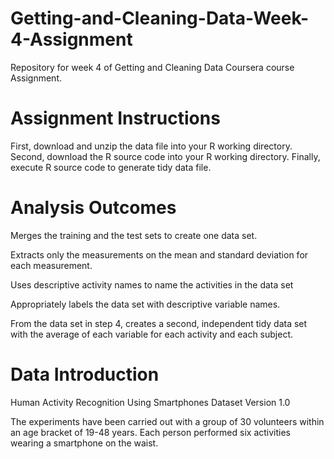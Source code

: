 # Getting-and-Cleaning-Data-Week-4-Assignment
Repository for week 4 of Getting and Cleaning Data Coursera course Assignment.

# Assignment Instructions
First, download and unzip the data file into your R working directory.
Second, download the R source code into your R working directory.
Finally, execute R source code to generate tidy data file.

# Analysis Outcomes
Merges the training and the test sets to create one data set.

Extracts only the measurements on the mean and standard deviation for each measurement.

Uses descriptive activity names to name the activities in the data set

Appropriately labels the data set with descriptive variable names.

From the data set in step 4, creates a second, independent tidy data set with the average of each variable for each activity and each subject.

# Data Introduction
Human Activity Recognition Using Smartphones Dataset
Version 1.0

The experiments have been carried out with a group of 30 volunteers within an age bracket of 19-48 years.
Each person performed six activities wearing a smartphone on the waist.
